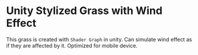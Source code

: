 # Unity Stylized Grass with Wind Effect
 
This grass is created with `Shader Graph` in unity. Can simulate wind effect as if they are 
affected by it. Optimized for mobile device. 